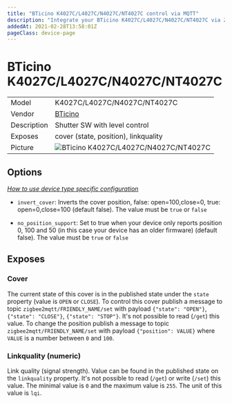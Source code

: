 ```yaml
---
title: "BTicino K4027C/L4027C/N4027C/NT4027C control via MQTT"
description: "Integrate your BTicino K4027C/L4027C/N4027C/NT4027C via Zigbee2MQTT with whatever smart home infrastructure you are using without the vendor's bridge or gateway."
addedAt: 2021-02-28T13:58:01Z
pageClass: device-page
---
```


<!-- !!!! -->
<!-- ATTENTION: This file is auto-generated through docgen! -->
<!-- You can only edit the "Notes"-Section between the two comment lines "Notes BEGIN" and "Notes END". -->
<!-- Do not use h1 or h2 heading within "## Notes"-Section. -->
<!-- !!!! -->

# BTicino K4027C/L4027C/N4027C/NT4027C

|     |     |
|-----|-----|
| Model | K4027C/L4027C/N4027C/NT4027C  |
| Vendor  | [BTicino](/supported-devices/#v=BTicino)  |
| Description | Shutter SW with level control |
| Exposes | cover (state, position), linkquality |
| Picture | ![BTicino K4027C/L4027C/N4027C/NT4027C](https://www.zigbee2mqtt.io/images/devices/K4027C-L4027C-N4027C-NT4027C.jpg) |


<!-- Notes BEGIN: You can edit here. Add "## Notes" headline if not already present. -->


<!-- Notes END: Do not edit below this line -->


## Options
*[How to use device type specific configuration](../guide/configuration/devices-groups.md#specific-device-options)*

* `invert_cover`: Inverts the cover position, false: open=100,close=0, true: open=0,close=100 (default false). The value must be `true` or `false`

* `no_position_support`: Set to true when your device only reports position 0, 100 and 50 (in this case your device has an older firmware) (default false). The value must be `true` or `false`


## Exposes

### Cover 
The current state of this cover is in the published state under the `state` property (value is `OPEN` or `CLOSE`).
To control this cover publish a message to topic `zigbee2mqtt/FRIENDLY_NAME/set` with payload `{"state": "OPEN"}`, `{"state": "CLOSE"}`, `{"state": "STOP"}`.
It's not possible to read (`/get`) this value.
To change the position publish a message to topic `zigbee2mqtt/FRIENDLY_NAME/set` with payload `{"position": VALUE}` where `VALUE` is a number between `0` and `100`.

### Linkquality (numeric)
Link quality (signal strength).
Value can be found in the published state on the `linkquality` property.
It's not possible to read (`/get`) or write (`/set`) this value.
The minimal value is `0` and the maximum value is `255`.
The unit of this value is `lqi`.

